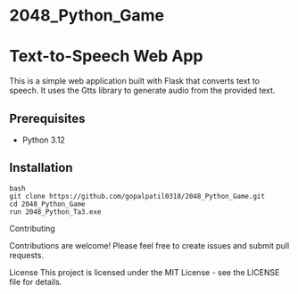 # 2048_Python_Game
# Text-to-Speech Web App

This is a simple web application built with Flask that converts text to speech. It uses the Gtts library to generate audio from the provided text.

## Prerequisites

- Python 3.12

## Installation

    bash
    git clone https://github.com/gopalpatil0318/2048_Python_Game.git
    cd 2048_Python_Game
    run 2048_Python_Ta3.exe


Contributing

Contributions are welcome! Please feel free to create issues and submit pull requests.

License
This project is licensed under the MIT License - see the LICENSE file for details.


